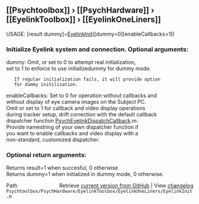 ## [[Psychtoolbox]] &#8250; [[PsychHardware]] &#8250; [[EyelinkToolbox]] &#8250; [[EyelinkOneLiners]]

USAGE: [result dummy]=[EyelinkInit](EyelinkInit)([dummy=0][enableCallbacks=1])  
  
### Initialize Eyelink system and connection. Optional arguments:  
  
dummy: Omit, or set to 0 to attempt real initialization,  
       set to 1 to enforce to use initializedummy for dummy mode.  
  
       If regular initialization fails, it will provide option  
       for dummy initilization.  
  
enableCallbacks: Set to 0 for operation without callbacks and  
                 without display of eye camera images on the Subject PC.  
                 Omit or set to 1 for callback and video display operations  
                 during tracker setup, drift correction with the default callback  
                 dispatcher function [PsychEyelinkDispatchCallback](PsychEyelinkDispatchCallback).m.  
                 Provide namestring of your own dispatcher function if  
                 you want to enable callbacks and video display with a  
                 non-standard, customized dispatcher.  
  
### Optional return arguments:  
  
Returns result=1 when succesful, 0 otherwise  
Returns dummy=1 when initialized in dummy mode, 0 otherwise.  
  




<div class="code_header" style="text-align:right;">
  <span style="float:left;">Path&nbsp;&nbsp;</span> <span class="counter">Retrieve <a href=
  "https://raw.github.com/Psychtoolbox-3/Psychtoolbox-3/beta/Psychtoolbox/PsychHardware/EyelinkToolbox/EyelinkOneLiners/EyelinkInit.m">current version from GitHub</a> | View <a href=
  "https://github.com/Psychtoolbox-3/Psychtoolbox-3/commits/beta/Psychtoolbox/PsychHardware/EyelinkToolbox/EyelinkOneLiners/EyelinkInit.m">changelog</a></span>
</div>
<div class="code">
  <code>Psychtoolbox/PsychHardware/EyelinkToolbox/EyelinkOneLiners/EyelinkInit.m</code>
</div>

